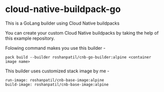 # cloud-native-buildpack-go
This is a GoLang builder using Cloud Native buildpacks

You can create your custom Cloud Native buildpacks by taking the help of this example repository.

Folowing command makes you use this builder -
```
pack build --builder roshanpatil/cnb-go-builder:alpine <container image name>
```

This builder uses customized stack image by me - 
```
run-image: roshanpatil/cnb-base-image:alpine
build-image: roshanpatil/cnb-base-image:alpine
```